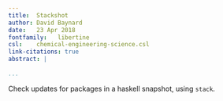 ```yaml
---
title:  Stackshot  
author: David Baynard  
date:   23 Apr 2018  
fontfamily:   libertine
csl:    chemical-engineering-science.csl
link-citations: true
abstract: |  
    
...
```


Check updates for packages in a haskell snapshot, using `stack`.
